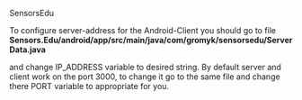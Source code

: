 SensorsEdu

To configure server-address for the Android-Client you should go to file
**__Sensors.Edu/android/app/src/main/java/com/gromyk/sensorsedu/ServerData.java__**

and change IP_ADDRESS variable to desired string.
By default server and client work on the port 3000, to change it go to the same file and change there PORT variable to appropriate for you.
